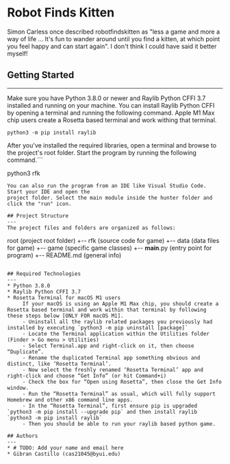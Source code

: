 # Robot Finds Kitten
Simon Carless once described robotfindskitten as "less a game and more a way of life ... It's fun to wander around until 
you find a kitten, at which point you feel happy and can start again". I don't think I could have said it better myself!

## Getting Started
---
Make sure you have Python 3.8.0 or newer and Raylib Python CFFI 3.7 installed and running on your machine.
You can install Raylib Python CFFI by opening a terminal and running the following command.
Apple M1 Max chip users create a Rosetta based terminal and work withing that terminal.
```
python3 -m pip install raylib
```
After you've installed the required libraries, open a terminal and browse to the project's root folder. Start the program by running the following command.```

python3 rfk 
```
You can also run the program from an IDE like Visual Studio Code. Start your IDE and open the 
project folder. Select the main module inside the hunter folder and click the "run" icon.

## Project Structure
---
The project files and folders are organized as follows:
```
root                    (project root folder)
+-- rfk                 (source code for game)
  +-- data              (data files for game)
  +-- game              (specific game classes)
  +-- __main__.py       (entry point for program)
+-- README.md           (general info)
```

## Required Technologies
---
* Python 3.8.0
* Raylib Python CFFI 3.7
* Rosetta Terminal for macOS M1 users
     If your macOS is using an Apple M1 Max chip, you should create a Rosetta based terminal and work within that terminal by following these steps below [ONLY FOR macOS M1].
     - Uninstall all the raylib related packages you previously had installed by executing `python3 -m pip uninstall [package]`
     - Locate the Terminal application within the Utilities folder (Finder > Go menu > Utilities)
     - Select Terminal.app and right-click on it, then choose “Duplicate”.
     - Rename the duplicated Terminal app something obvious and distinct, like ‘Rosetta Terminal’.
     - Now select the freshly renamed ‘Rosetta Terminal’ app and right-click and choose “Get Info” (or hit Command+i)
     - Check the box for “Open using Rosetta”, then close the Get Info window.
     - Run the “Rosetta Terminal” as usual, which will fully support Homebrew and other x86 command line apps.
     - In the “Rosetta Terminal”, first ensure pip is upgraded `python3 -m pip install --upgrade pip` and then install raylib `python3 -m pip install raylib`
     - Then you should be able to run your raylib based python game.

## Authors
---
* # TODO: Add your name and email here
* Gibran Castillo (cas21045@byui.edu)